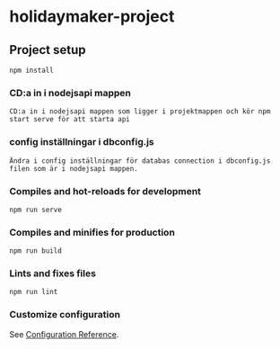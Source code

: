 # holidaymaker-project

## Project setup
```
npm install
```

### CD:a in i nodejsapi mappen
```
CD:a in i nodejsapi mappen som ligger i projektmappen och kör npm start serve för att starta api
```

### config inställningar i dbconfig.js
```
Ändra i config inställningar för databas connection i dbconfig.js filen som är i nodejsapi mappen.
```


### Compiles and hot-reloads for development
```
npm run serve
```

### Compiles and minifies for production
```
npm run build
```

### Lints and fixes files
```
npm run lint
```

### Customize configuration
See [Configuration Reference](https://cli.vuejs.org/config/).


